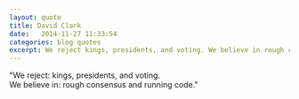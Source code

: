 ```yaml
---
layout: quote
title: David Clark
date:   2014-11-27 11:33:54
categories: blog quotes
excerpt: We reject kings, presidents, and voting. We believe in rough consensus and running code.
---
```


"We reject: kings, presidents, and voting.  
We believe in: rough consensus and running code."